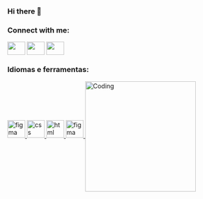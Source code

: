 ### Hi there 👋

<!--
**JiordanaDuarte/JiordanaDuarte** is a ✨ _special_ ✨ repository because its `README.md` (this file) appears on your GitHub profile.

Here are some ideas to get you started:

- 🔭 I’m currently working on ...
- 🌱 I’m currently learning ...
- 👯 I’m looking to collaborate on ...
- 🤔 I’m looking for help with ...
- 💬 Ask me about ...
- 📫 How to reach me: ...
- ⚡ Fun fact: ...
-->
<h3 align="left">Connect with me:</h3>
<p align="left">
<a href="https://www.linkedin.com/in/jiordana-duarte-2563a0242?lipi=urn%3Ali%3Apage%3Ad_flagship3_profile_view_base_contact_details%3BHCnONsKTS7uan7WcByxAog%3D%3D" target="blank"><img align="center" src="https://img.icons8.com/color/344/linkedin.png" alt="" height="30" width="40" /></a>
<a href="https://www.instagram.com/jiordana_duarte/" target="blank"><img align="center" src="https://img.icons8.com/fluency/2x/instagram-new.png" alt="" height="30" width="40" /></a>
<a href="jiordana2002duarte@gmail.com" target="blank"><img align="center" src="https://img.icons8.com/color/2x/gmail.png" alt="" height="30" width="40" /></a>
</p>

<h3 align="left">Idiomas e ferramentas:</h3>
<a href="https:// www.javascript.com/" target="_blank" rel="noreferrer"> <img src="https://img.icons8.com/color/344/javascript.png" alt="figma" width= "40" height="40"/> </a>
<a href="https:// www.css.com/" target="_blank" rel="noreferrer"> <img src="https://img.icons8.com/color/344/css3.png" alt="css" width= "40" height="40"/> </a>
<a href="https:// www.html.com/" target="_blank" rel="noreferrer"> <img src="https://img.icons8.com/color/344/html-5--v1.png" alt="html" width= "40" height="40"/> </a>
<a href="https:// www.figma.com/" target="_blank" rel="noreferrer"> <img src="https://img.icons8.com/color/344/figma--v1.png" alt="figma" width= "40" height="40"/> </a>

<img align="center" alt="Coding" width="250" src="https://media2.giphy.com/media/FcqKy4Kj7XOK0hCW4g/giphy.gif?cid=ecf05e47ang1dzrbt0055xsp44nj640x2ytca0zi1kgkbmi5&rid=giphy.gif&ct=g">
